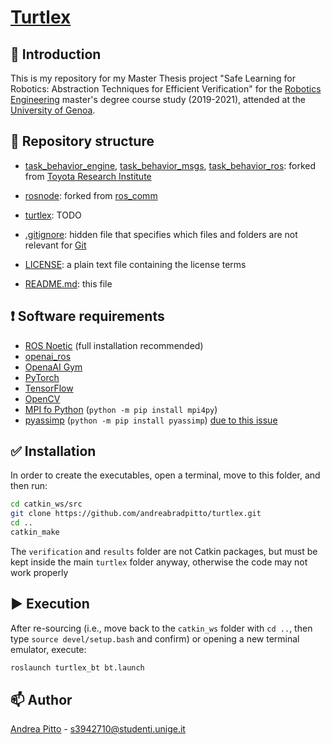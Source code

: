 # [Turtlex](https://github.com/andreabradpitto/turtlex)

## 📛 Introduction

This is my repository for my Master Thesis project "Safe Learning for Robotics: Abstraction Techniques for Efficient Verification" for the [Robotics Engineering](https://courses.unige.it/10635) master's degree course study (2019-2021), attended at the [University of Genoa](https://unige.it/en).

## 📂 Repository structure

- [task_behavior_engine](task_behavior_engine), [task_behavior_msgs](task_behavior_msgs), [task_behavior_ros](task_behavior_ros): forked from [Toyota Research Institute](https://github.com/ToyotaResearchInstitute)

- [rosnode](rosnode): forked from [ros_comm](https://github.com/ros/ros_comm)

- [turtlex](turtlex): TODO

- [.gitignore](.gitignore): hidden file that specifies which files and folders are not relevant for [Git](https://git-scm.com/)

- [LICENSE](LICENSE): a plain text file containing the license terms

- [README.md](README.md): this file

## ❗ Software requirements

- [ROS Noetic](http://wiki.ros.org/noetic/Installation) (full installation recommended)
- [openai_ros](https://bitbucket.org/theconstructcore/openai_ros/src/kinetic-devel/)
- [OpenaAI Gym](https://gym.openai.com/docs/)
- [PyTorch](https://pytorch.org/get-started/locally/)
- [TensorFlow](https://www.tensorflow.org/install/)
- [OpenCV](https://docs.opencv.org/4.x/d7/d9f/tutorial_linux_install.html)
- [MPI fo Python](https://mpi4py.readthedocs.io/en/stable/install.html) (`python -m pip install mpi4py`)
- [pyassimp](https://pypi.org/project/pyassimp/) (`python -m pip install pyassimp`) [due to this issue](https://github.com/ros-planning/moveit/issues/86)

## ✅ Installation

In order to create the executables, open a terminal, move to this folder, and then run:

```bash
cd catkin_ws/src
git clone https://github.com/andreabradpitto/turtlex.git
cd ..
catkin_make
```

The `verification` and `results` folder are not Catkin packages, but must be kept inside the main `turtlex` folder anyway, otherwise the code may not work properly

## ▶️ Execution

After re-sourcing (i.e., move back to the `catkin_ws` folder with `cd ..`, then type `source devel/setup.bash` and confirm) or opening a new terminal emulator, execute:

```bash
roslaunch turtlex_bt bt.launch
```

## 📫 Author

[Andrea Pitto](https://github.com/andreabradpitto) - s3942710@studenti.unige.it
